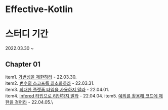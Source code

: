 # Effective-Kotlin

# 스터디 기간
2022.03.30 ~ 

## Chapter 01
item1. [가변성을 제한하라](https://github.com/ChangXXX/Effective-Kotlin/blob/main/Chapter-01/%EC%95%84%EC%9D%B4%ED%85%9C%201.%20%EA%B0%80%EB%B3%80%EC%84%B1%EC%9D%84%20%EC%A0%9C%ED%95%9C%ED%95%98%EB%9D%BC.md) - 22.03.30.\
item2. [변수의 스코프를 최소화하라](https://github.com/ChangXXX/Effective-Kotlin/blob/main/Chapter-01/%EC%95%84%EC%9D%B4%ED%85%9C%202.%20%EB%B3%80%EC%88%98%EC%9D%98%20%EC%8A%A4%EC%BD%94%ED%94%84%EB%A5%BC%20%EC%B5%9C%EC%86%8C%ED%99%94%ED%95%98%EB%9D%BC.md) - 22.03.31.\
item3. [최대한 플랫폼 타입을 사용하지 말라](https://github.com/ChangXXX/Effective-Kotlin/blob/main/Chapter-01/%EC%95%84%EC%9D%B4%ED%85%9C%203.%20%EC%B5%9C%EB%8C%80%ED%95%9C%20%ED%94%8C%EB%9E%AB%ED%8F%BC%20%ED%83%80%EC%9E%85%EC%9D%84%20%EC%82%AC%EC%9A%A9%ED%95%98%EC%A7%80%20%EB%A7%90%EB%9D%BC.md) - 22.04.01.\
item4. [infered 타입으로 리턴하지 말라](https://github.com/ChangXXX/Effective-Kotlin/blob/main/Chapter-01/%EC%95%84%EC%9D%B4%ED%85%9C%204.%20inffered%20%ED%83%80%EC%9E%85%EC%9C%BC%EB%A1%9C%20%EB%A6%AC%ED%84%B4%ED%95%98%EC%A7%80%20%EB%A7%90%EB%9D%BC.md) - 22.04.04.
item5. [예외를 활용해 코드에 제한을 걸어라](https://github.com/ChangXXX/Effective-Kotlin/blob/main/Chapter-01/%EC%95%84%EC%9D%B4%ED%85%9C%205.%20%EC%98%88%EC%99%B8%EB%A5%BC%20%ED%99%9C%EC%9A%A9%ED%95%B4%20%EC%BD%94%EB%93%9C%EC%97%90%20%EC%A0%9C%ED%95%9C%EC%9D%84%20%EA%B1%B8%EC%96%B4%EB%9D%BC.md) - 22.04.05.\
